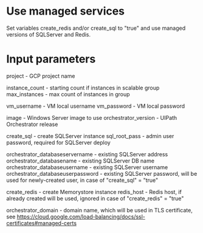 # Use managed services
Set variables create_redis and/or create_sql to "true" and use managed versions of SQLServer and Redis.

# Input parameters
project - GCP project name

instance_count - starting count if instances in scalable group
max_instances - max count of instances in group

vm_username - VM local username
vm_password - VM local password

image - Windows Server image to use
orchestrator_version - UIPath Orchestrator release

create_sql - create SQLServer instance
sql_root_pass - admin user password, required for SQLServer deploy

orchestrator_databaseservername - existing SQLServer address
orchestrator_databasename - existing SQLServer DB name
orchestrator_databaseusername - existing SQLServer username
orchestrator_databaseuserpassword - existing SQLServer password, will be used for newly-created user, in case of "create_sql" = "true"

create_redis - create Memorystore instance
redis_host - Redis host, if already created will be used, ignored in case of "create_redis" = "true"

orchestrator_domain - domain name, which will be used in TLS certificate, see https://cloud.google.com/load-balancing/docs/ssl-certificates#managed-certs
